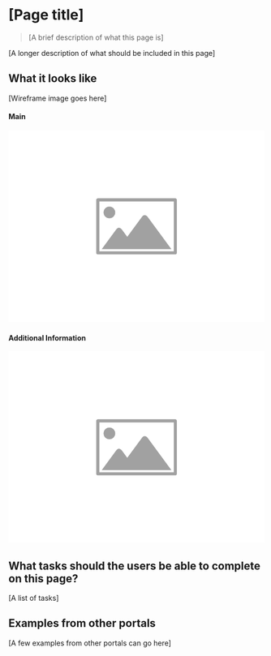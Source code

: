 # [Page title]

> [A brief description of what this page is]

[A longer description of what should be included in this page]

## What it looks like

[Wireframe image goes here]

<!-- tabs:start -->

#### **Main**

![Explore - Home](../../_media/placeholder-image.png)

#### **Additional Information**

![Explore - Home](../../_media/placeholder-image.png)

<!-- tabs:end -->

## What tasks should the users be able to complete on this page?

[A list of tasks]

## Examples from other portals

[A few examples from other portals can go here]

